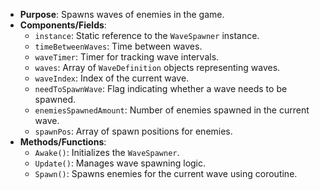 - **Purpose**: Spawns waves of enemies in the game.
- **Components/Fields**:
    - `instance`: Static reference to the `WaveSpawner` instance.
    - `timeBetweenWaves`: Time between waves.
    - `waveTimer`: Timer for tracking wave intervals.
    - `waves`: Array of `WaveDefinition` objects representing waves.
    - `waveIndex`: Index of the current wave.
    - `needToSpawnWave`: Flag indicating whether a wave needs to be spawned.
    - `enemiesSpawnedAmount`: Number of enemies spawned in the current wave.
    - `spawnPos`: Array of spawn positions for enemies.
- **Methods/Functions**:
    - `Awake()`: Initializes the `WaveSpawner`.
    - `Update()`: Manages wave spawning logic.
    - `Spawn()`: Spawns enemies for the current wave using coroutine.